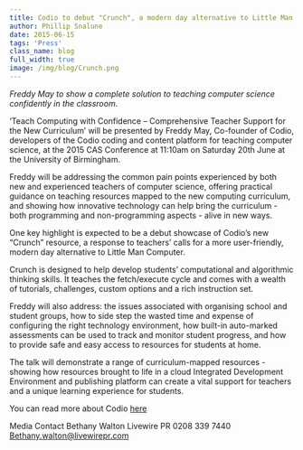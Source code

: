 ```yaml
---
title: Codio to debut "Crunch", a modern day alternative to Little Man Computer, at the CAS 2015 Annual Conference
author: Phillip Snalune
date: 2015-06-15
tags: 'Press'
class_name: blog
full_width: true
image: /img/blog/Crunch.png
---
```

*Freddy May to show a complete solution to teaching computer science confidently in the classroom.*

‘Teach Computing with Confidence – Comprehensive Teacher Support for the New Curriculum’ will be presented by Freddy May, Co-founder of Codio, developers of the Codio coding and content platform for teaching computer science, at the 2015 CAS Conference at 11:10am on Saturday 20th June at the University of Birmingham.

Freddy will be addressing the common pain points experienced by both new and experienced teachers of computer science, offering practical guidance on teaching resources mapped to the new computing curriculum, and showing how innovative technology can help bring the curriculum - both programming and non-programming aspects - alive in new ways.

One key highlight is expected to be a debut showcase of Codio’s new “Crunch” resource, a response to teachers’ calls for a more user-friendly, modern day alternative to Little Man Computer.

Crunch is designed to help develop students’ computational and algorithmic thinking skills. It teaches the fetch/execute cycle and comes with a wealth of tutorials, challenges, custom options and a rich instruction set.

Freddy will also address: the issues associated with organising school and student groups, how to side step the wasted time and expense of configuring the right technology environment, how built-in auto-marked assessments can be used to track and monitor student progress, and how to provide safe and easy access to resources for students at home.

The talk will demonstrate a range of curriculum-mapped resources - showing how resources brought to life in a cloud Integrated Development Environment and publishing platform can create a vital support for teachers and a unique learning experience for students.

You can read more about Codio [here](https://codio.com/about/)

Media Contact
Bethany Walton
Livewire PR
0208 339 7440
Bethany.walton@livewirepr.com
